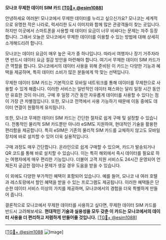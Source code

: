 **모나코 무제한 데이터 SIM 카드 [[TG💪+ @esim1088](https://t.me/s/esim1088)]**

안녕하세요 여러분! 모나코에서 무제한 데이터를 누리고 싶으신가요? 모나코는 세계적으로 유명한 작은 나라로, 럭셔리한 도시 이미지와 함께 많은 관광객들이 찾는 곳입니다. 하지만 이곳에서 스마트폰을 사용할 때 데이터 요금이 너무 비싸다는 문제는 자주 등장합니다. 그래서 오늘은 모나코에서 무제한 데이터를 이용할 수 있는 방법에 대해 상세히 소개해드리려 합니다.

모나코는 데이터 요금이 매우 높은 국가 중 하나입니다. 따라서 여행자나 장기 거주자라면 반드시 데이터 요금 절감 방안을 마련해야 합니다. 여기서 무제한 데이터 SIM 카드가 큰 역할을 합니다. 모나코에서의 데이터 사용을 위해 준비된 이 카드는 다양한 기능과 혜택을 제공하며, 특히 데이터 소비가 많은 분들에게 딱 맞는 선택입니다.

무제한 데이터 SIM 카드는 기본적으로 모바일 네트워크를 통해 데이터를 무제한으로 사용할 수 있게 해줍니다. 이러한 서비스는 일반적인 데이터 패스와는 달리 일정 시간 동안만 유효한 것이 아니라, 구매 후 일정 기간 동안 자유롭게 데이터를 사용할 수 있다는 점이 가장 큰 차별점입니다. 또한, 모나코 전역에서 사용 가능하기 때문에 이동 중에도 데이터 연결이 원활하게 유지됩니다.

또한, 모나코 무제한 데이터 SIM 카드는 간단한 절차로 쉽게 구매 및 설정할 수 있습니다. 전통적인 물리적 SIM 카드뿐만 아니라 eSIM도 지원하여, 현대적인 기술을 활용한 편리함을 제공합니다. 특히 eSIM은 기존의 물리적 SIM 카드를 교체하지 않고도 모바일 장치에 바로 설치할 수 있어 더욱 실용적입니다.

구매 과정도 매우 간단합니다. 온라인으로 쉽게 구매할 수 있으며, 카드가 발송되거나 QR 코드를 통해 바로 설치할 수 있습니다. 이는 특히 해외에서 즉시 데이터를 필요로 하는 여행자에게 매우 편리한 기능입니다. 더불어 고객 지원 서비스도 24시간 운영되어 언제든지 궁금한 점이나 문제가 생길 경우 도움을 받을 수 있습니다.

이 외에도 다양한 부가적인 혜택이 포함되어 있습니다. 예를 들어, 모나코 내 여러 호텔과 레스토랑에서 할인 혜택을 받을 수 있는 프로그램도 제공됩니다. 이러한 혜택들은 단순한 데이터 서비스 이상의 가치를 제공하며, 모나코에서의 경험을 더욱 특별하게 만들어 줍니다.

결론적으로 모나코에서 무제한 데이터를 사용하고 싶다면, 무제한 데이터 SIM 카드를 반드시 고려해보세요. **현대적인 기술과 실용성을 모두 갖춘 이 카드는 모나코에서의 데이터 사용을 더 편리하고 저렴하게 만들어줄 것입니다.** [[TG💪+ @esim1088](https://t.me/s/esim1088)]

---

[[TG💪+ @esim1088](https://t.me/s/esim1088) ![Image](https://i.postimg.cc/Y0z9fWf4/image.png)]